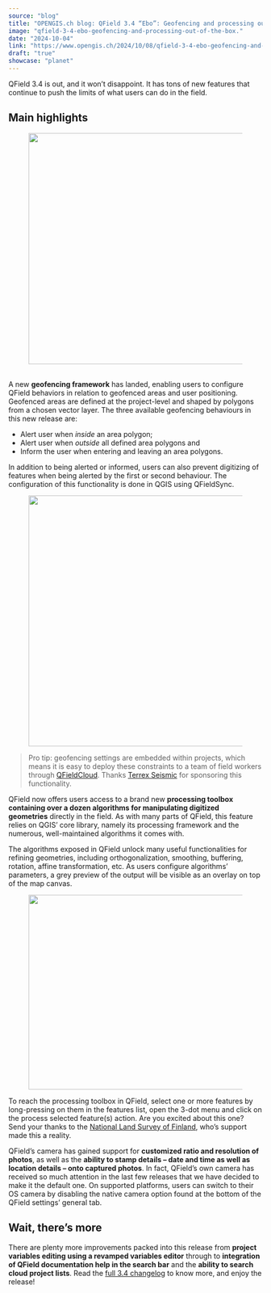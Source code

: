 ```yaml
---
source: "blog"
title: "OPENGIS.ch blog: QField 3.4 “Ebo”: Geofencing and processing out of the box"
image: "qfield-3-4-ebo-geofencing-and-processing-out-of-the-box."
date: "2024-10-04"
link: "https://www.opengis.ch/2024/10/08/qfield-3-4-ebo-geofencing-and-processing-out-of-the-box/"
draft: "true"
showcase: "planet"
---
```


<p>QField 3.4 is out, and it won’t disappoint. It has tons of new features that continue to push the limits of what users can do in the field.</p>



<h2 class="wp-block-heading">Main highlights</h2>



<figure class="wp-block-image size-large"><img alt="" class="wp-image-15064" height="458" src="https://i0.wp.com/www.opengis.ch/wp-content/uploads/2024/10/34.png?resize=750%2C458&#038;ssl=1" width="750" /></figure>



<p><br />A new <strong>geofencing framework</strong> has landed, enabling users to configure QField behaviors in relation to geofenced areas and user positioning. Geofenced areas are defined at the project-level and shaped by polygons from a chosen vector layer. The three available geofencing behaviours in this new release are:</p>



<ul class="wp-block-list">
<li>Alert user when <em>inside</em> an area polygon;</li>



<li>Alert user when <em>outside</em> all defined area polygons and</li>



<li>Inform the user when entering and leaving an area polygons.</li>
</ul>



<p>In addition to being alerted or informed, users can also prevent digitizing of features when being alerted by the first or second behaviour. The configuration of this functionality is done in QGIS using QFieldSync.</p>



<figure class="wp-block-image size-full"><img alt="" class="wp-image-15065" height="497" src="https://i0.wp.com/www.opengis.ch/wp-content/uploads/2024/10/geofencing_settings.png?resize=750%2C497&#038;ssl=1" width="750" /></figure>



<blockquote class="wp-block-quote is-layout-flow wp-block-quote-is-layout-flow">
<p><span style="margin: 0px; padding: 0px;">Pro tip: geofencing settings are embedded within projects, which means it is easy to deploy these constraints to a team of field workers through <a href="https://qfield.cloud/" rel="noopener" target="_blank">QFieldCloud</a>. Thanks <a href="https://www.terrexseismic.com/" rel="noopener" target="_blank">Terrex Seismic</a> for sponsoring</span> this functionality.</p>
</blockquote>



<p>QField now offers users access to a brand new <strong>processing toolbox containing over a dozen algorithms </strong><span style="margin: 0px; padding: 0px;"><strong>for manipulating digitized geometries</strong> directly </span>in the field. As with many parts of QField, this feature relies on QGIS’ core library, namely its processing framework and the numerous, well-maintained algorithms it comes with.</p>



<p>The algorithms exposed in QField unlock many useful functionalities for refining geometries, including orthogonalization, smoothing, buffering, rotation, affine transformation, etc. As users configure algorithms’ parameters, a grey preview of the output will be visible as an overlay on top of the map canvas.</p>



<figure class="wp-block-image size-full"><img alt="" class="wp-image-15066" height="386" src="https://i0.wp.com/www.opengis.ch/wp-content/uploads/2024/10/ortho_alg.png?resize=750%2C386&#038;ssl=1" width="750" /></figure>



<p>To reach the processing toolbox in QField, select one or more features by long-pressing on them in the features list, open the 3-dot menu and click on the process selected feature(s) action. Are you excited about this one? Send your thanks to the <a href="https://www.maanmittauslaitos.fi/">National Land Survey of Finland</a>, who’s support made this a reality.</p>



<p>QField’s camera has gained support for <strong>customized ratio and resolution of photos</strong>, as well as the <strong>ability to stamp details – date and time as well as location details &#8211; onto captured photos</strong>. In fact, QField’s own camera has received so much attention in the last few releases that we have decided to make it the default one. On supported platforms, users can switch to their OS camera by disabling the native camera option found at the bottom of the QField settings’ general tab.</p>



<h2 class="wp-block-heading">Wait, there&#8217;s more</h2>



<p>There are plenty more improvements packed into this release from <strong>project variables editing using a revamped variables editor</strong> through to <strong>integration of QField documentation help in the search bar</strong> and the <strong>ability to search cloud project lists</strong>. Read the <a href="https://github.com/opengisch/QField/releases/tag/v3.4.0">full 3.4 changelog</a> to know more, and enjoy the release!</p>
